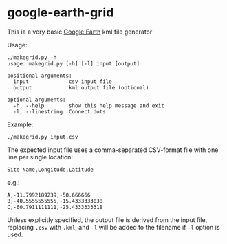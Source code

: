 # google-earth-grid

This ia a very basic [Google Earth](https://earth.google.com/) kml file generator

Usage:

```
./makegrid.py -h
usage: makegrid.py [-h] [-l] input [output]

positional arguments:
  input             csv input file
  output            kml output file (optional)

optional arguments:
  -h, --help        show this help message and exit
  -l, --linestring  Connect dots
```

Example:

```
./makegrid.py input.csv
```



The expected input file uses a comma-separated CSV-format file with one line per single location:

```
Site Name,Longitude,Latitude
```

e.g.:

```
A,-11.7992189239,-50.666666
B,-40.5555555555,-15.4333333038
C,-60.7911111111,-25.4333333318
```

Unless explicitly specified, the output file is derived from the input file, replacing `.csv` with `.kml`, and `-l` will be added to the filename if `-l` option is used.
